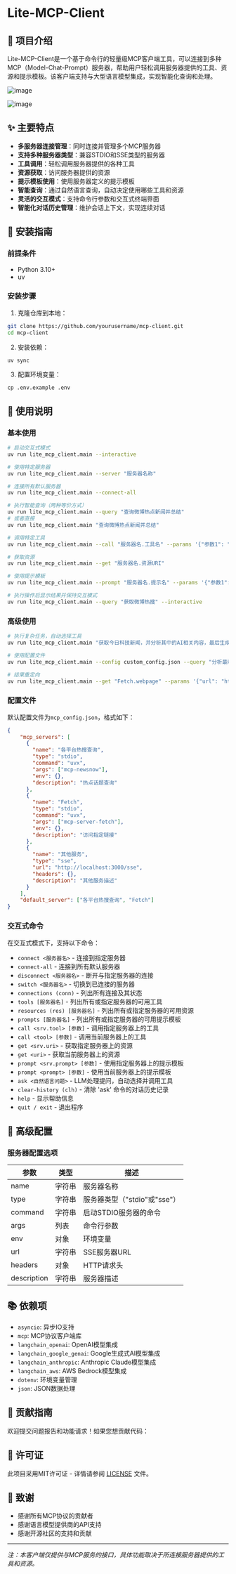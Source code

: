 # Lite-MCP-Client

## 📝 项目介绍

Lite-MCP-Client是一个基于命令行的轻量级MCP客户端工具，可以连接到多种MCP（Model-Chat-Prompt）服务器，帮助用户轻松调用服务器提供的工具、资源和提示模板。该客户端支持与大型语言模型集成，实现智能化查询和处理。

![image](https://img.pub/p/a217fd508f77b65ac7bb.png)

![image](https://img.pub/p/7d38d7109f5fe7bada1f.png)

## ✨ 主要特点

- **多服务器连接管理**：同时连接并管理多个MCP服务器
- **支持多种服务器类型**：兼容STDIO和SSE类型的服务器
- **工具调用**：轻松调用服务器提供的各种工具
- **资源获取**：访问服务器提供的资源
- **提示模板使用**：使用服务器定义的提示模板
- **智能查询**：通过自然语言查询，自动决定使用哪些工具和资源
- **灵活的交互模式**：支持命令行参数和交互式终端界面
- **智能化对话历史管理**：维护会话上下文，实现连续对话

## 🚀 安装指南

### 前提条件

- Python 3.10+
- uv

### 安装步骤

1. 克隆仓库到本地：

```bash
git clone https://github.com/yourusername/mcp-client.git
cd mcp-client
```

2. 安装依赖：

```bash
uv sync
```

3. 配置环境变量：


```
cp .env.example .env
```

## 📖 使用说明

### 基本使用

```bash
# 启动交互式模式
uv run lite_mcp_client.main --interactive

# 使用特定服务器
uv run lite_mcp_client.main --server "服务器名称"

# 连接所有默认服务器
uv run lite_mcp_client.main --connect-all

# 执行智能查询（两种等价方式）
uv run lite_mcp_client.main --query "查询微博热点新闻并总结"
# 或者直接
uv run lite_mcp_client.main "查询微博热点新闻并总结"

# 调用特定工具
uv run lite_mcp_client.main --call "服务器名.工具名" --params '{"参数1": "值1"}'

# 获取资源
uv run lite_mcp_client.main --get "服务器名.资源URI"

# 使用提示模板
uv run lite_mcp_client.main --prompt "服务器名.提示名" --params '{"参数1": "值1"}'

# 执行操作后显示结果并保持交互模式
uv run lite_mcp_client.main --query "获取微博热搜" --interactive
```

### 高级使用

```bash
# 执行复杂任务，自动选择工具
uv run lite_mcp_client.main "获取今日科技新闻，并分析其中的AI相关内容，最后生成一份摘要报告"

# 使用配置文件
uv run lite_mcp_client.main --config custom_config.json --query "分析最新数据"

# 结果重定向
uv run lite_mcp_client.main --get "Fetch.webpage" --params '{"url": "https://example.com"}' > webpage.html
```

### 配置文件

默认配置文件为`mcp_config.json`，格式如下：

```json
{
    "mcp_servers": [
      {
        "name": "各平台热搜查询",
        "type": "stdio",
        "command": "uvx",
        "args": ["mcp-newsnow"],
        "env": {},
        "description": "热点话题查询"
      },
      {
        "name": "Fetch",
        "type": "stdio",
        "command": "uvx",
        "args": ["mcp-server-fetch"],
        "env": {},
        "description": "访问指定链接"
      },
      {
        "name": "其他服务",
        "type": "sse",
        "url": "http://localhost:3000/sse",
        "headers": {},
        "description": "其他服务描述"
      }
    ],
    "default_server": ["各平台热搜查询", "Fetch"]
}
```

### 交互式命令

在交互式模式下，支持以下命令：

- `connect <服务器名>` - 连接到指定服务器
- `connect-all` - 连接到所有默认服务器
- `disconnect <服务器名>` - 断开与指定服务器的连接
- `switch <服务器名>` - 切换到已连接的服务器
- `connections (conn)` - 列出所有连接及其状态
- `tools [服务器名]` - 列出所有或指定服务器的可用工具
- `resources (res) [服务器名]` - 列出所有或指定服务器的可用资源
- `prompts [服务器名]` - 列出所有或指定服务器的可用提示模板
- `call <srv.tool> [参数]` - 调用指定服务器上的工具
- `call <tool> [参数]` - 调用当前服务器上的工具
- `get <srv.uri>` - 获取指定服务器上的资源
- `get <uri>` - 获取当前服务器上的资源
- `prompt <srv.prompt> [参数]` - 使用指定服务器上的提示模板
- `prompt <prompt> [参数]` - 使用当前服务器上的提示模板
- `ask <自然语言问题>` - LLM处理提问，自动选择并调用工具
- `clear-history (clh)` - 清除 'ask' 命令的对话历史记录
- `help` - 显示帮助信息
- `quit / exit` - 退出程序



## 🔧 高级配置

### 服务器配置选项

| 参数 | 类型 | 描述 |
|------|------|------|
| name | 字符串 | 服务器名称 |
| type | 字符串 | 服务器类型（"stdio"或"sse"） |
| command | 字符串 | 启动STDIO服务器的命令 |
| args | 列表 | 命令行参数 |
| env | 对象 | 环境变量 |
| url | 字符串 | SSE服务器URL |
| headers | 对象 | HTTP请求头 |
| description | 字符串 | 服务器描述 |

## 📚 依赖项

- `asyncio`: 异步IO支持
- `mcp`: MCP协议客户端库
- `langchain_openai`: OpenAI模型集成
- `langchain_google_genai`: Google生成式AI模型集成
- `langchain_anthropic`: Anthropic Claude模型集成
- `langchain_aws`: AWS Bedrock模型集成
- `dotenv`: 环境变量管理
- `json`: JSON数据处理

## 🤝 贡献指南

欢迎提交问题报告和功能请求！如果您想贡献代码：

## 📄 许可证

此项目采用MIT许可证 - 详情请参阅 [LICENSE](LICENSE) 文件。

## 🙏 致谢

- 感谢所有MCP协议的贡献者
- 感谢语言模型提供商的API支持
- 感谢开源社区的支持和贡献

---

*注：本客户端仅提供与MCP服务的接口，具体功能取决于所连接服务器提供的工具和资源。*
